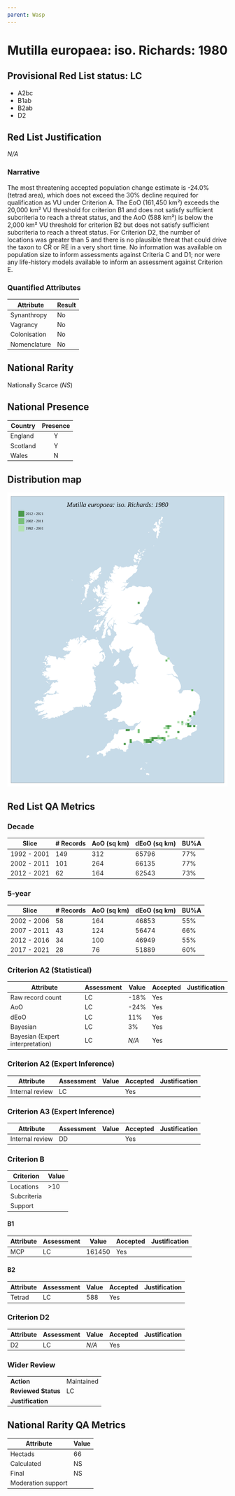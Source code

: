```yaml
---
parent: Wasp
---
```


# Mutilla europaea: iso. Richards: 1980

## Provisional Red List status: LC
- A2bc
- B1ab
- B2ab
- D2

## Red List Justification
*N/A*

### Narrative


The most threatening accepted population change estimate is -24.0% (tetrad area), which does not exceed the 30% decline required for qualification as VU under Criterion A. The EoO (161,450 km²) exceeds the 20,000 km² VU threshold for criterion B1 and does not satisfy sufficient subcriteria to reach a threat status, and the AoO (588 km²) is below the 2,000 km² VU threshold for criterion B2 but does not satisfy sufficient subcriteria to reach a threat status. For Criterion D2, the number of locations was greater than 5 and there is no plausible threat that could drive the taxon to CR or RE in a very short time. No information was available on population size to inform assessments against Criteria C and D1; nor were any life-history models available to inform an assessment against Criterion E.

### Quantified Attributes
|Attribute|Result|
|---|---|
|Synanthropy|No|
|Vagrancy|No|
|Colonisation|No|
|Nomenclature|No|


## National Rarity
Nationally Scarce (*NS*)

## National Presence
|Country|Presence
|---|:-:|
|England|Y|
|Scotland|Y|
|Wales|N|


## Distribution map
![](../map/619.svg)

## Red List QA Metrics
### Decade
| Slice | # Records | AoO (sq km) | dEoO (sq km) |BU%A |
|---|---|---|---|---|
|1992 - 2001|149|312|65796|77%|
|2002 - 2011|101|264|66135|77%|
|2012 - 2021|62|164|62543|73%|

### 5-year
| Slice | # Records | AoO (sq km) | dEoO (sq km) |BU%A |
|---|---|---|---|---|
|2002 - 2006|58|164|46853|55%|
|2007 - 2011|43|124|56474|66%|
|2012 - 2016|34|100|46949|55%|
|2017 - 2021|28|76|51889|60%|

### Criterion A2 (Statistical)
|Attribute|Assessment|Value|Accepted|Justification
|---|---|---|---|---|
|Raw record count|LC|-18%|Yes||
|AoO|LC|-24%|Yes||
|dEoO|LC|11%|Yes||
|Bayesian|LC|3%|Yes||
|Bayesian (Expert interpretation)|LC|*N/A*|Yes||

### Criterion A2 (Expert Inference)
|Attribute|Assessment|Value|Accepted|Justification
|---|---|---|---|---|
|Internal review|LC||Yes||

### Criterion A3 (Expert Inference)
|Attribute|Assessment|Value|Accepted|Justification
|---|---|---|---|---|
|Internal review|DD||Yes||

### Criterion B
|Criterion| Value|
|---|---|
|Locations|>10|
|Subcriteria||
|Support||

#### B1
|Attribute|Assessment|Value|Accepted|Justification
|---|---|---|---|---|
|MCP|LC|161450|Yes||

#### B2
|Attribute|Assessment|Value|Accepted|Justification
|---|---|---|---|---|
|Tetrad|LC|588|Yes||

### Criterion D2
|Attribute|Assessment|Value|Accepted|Justification
|---|---|---|---|---|
|D2|LC|*N/A*|Yes||

### Wider Review
|  |  |
|---|---|
|**Action**|Maintained|
|**Reviewed Status**|LC|
|**Justification**||

## National Rarity QA Metrics
|Attribute|Value|
|---|---|
|Hectads|66|
|Calculated|NS|
|Final|NS|
|Moderation support||
